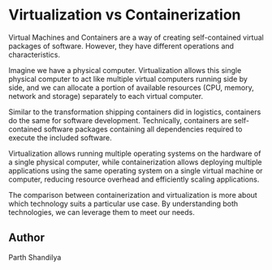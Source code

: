 # Virtualization vs Containerization

Virtual Machines and Containers are a way of creating self-contained virtual packages of software. However, they have different operations and characteristics.

Imagine we have a physical computer. Virtualization allows this single physical computer to act like multiple virtual computers running side by side, and we can allocate a portion of available resources (CPU, memory, network and storage) separately to each virtual computer.

Similar to the transformation shipping containers did in logistics, containers do the same for software development. Technically, containers are self-contained software packages containing all dependencies required to execute the included software.

Virtualization allows running multiple operating systems on the hardware of a single physical computer, while containerization allows deploying multiple applications using the same operating system on a single virtual machine or computer, reducing resource overhead and efficiently scaling applications.

The comparison between containerization and virtualization is more about which technology suits a particular use case. By understanding both technologies, we can leverage them to meet our needs.

## Author

Parth Shandilya
